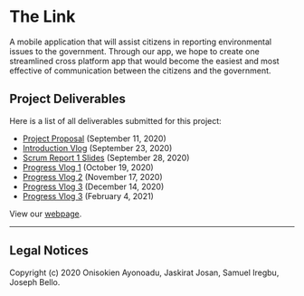 # The Link

A mobile application that will assist citizens in reporting environmental issues to the government. Through our app, we hope to create one streamlined cross platform app that would become the easiest and most effective of communication between the citizens and the government.

## Project Deliverables 

Here is a list of all deliverables submitted for this project: 

- [Project Proposal](https://github.com/ayonoaduo/BEEJ-Project/blob/master/Documentation/Project%20Proposal.pdf) (September 11, 2020)
- [Introduction Vlog](https://youtu.be/lgsUW2jSQr4) (September 23, 2020)
- [Scrum Report 1 Slides](https://docs.google.com/presentation/d/1dQl5YbfuUrIJgE6MQYeDMbFyS30ypJ4eLVX1zxqS0HI/edit#slide=id.p) (September 28, 2020)
- [Progress Vlog 1](https://youtu.be/8i6qQlXmvgs) (October 19, 2020)
- [Progress Vlog 2](https://youtu.be/GmlRc-tzr2Y) (November 17, 2020)
- [Progress Vlog 3](https://youtu.be/GehwIDdgUJ4) (December 14, 2020)
- [Progress Vlog 3](https://www.youtube.com/watch?v=QyCRkiASO-U&feature=youtu.be) (February 4, 2021)


View our [webpage](https://ayonoaduo.github.io/BEEJ-Project/).

***

## Legal Notices

Copyright (c) 2020 Onisokien Ayonoadu, Jaskirat Josan, Samuel Iregbu, Joseph Bello.
